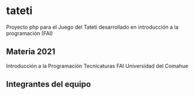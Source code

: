 # tateti

Proyecto php para el Juego del Tateti desarrollado en introducción a la programación (FAI)

## Materia 2021

Introducción a la Programación
Tecnicaturas
FAI
Universidad del Comahue

## Integrantes del equipo

